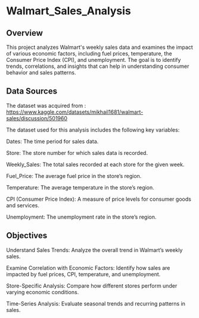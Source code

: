 # Walmart_Sales_Analysis
## Overview

This project analyzes Walmart's weekly sales data and examines the impact of various economic factors, including fuel prices, temperature, the Consumer Price Index (CPI), and unemployment. The goal is to identify trends, correlations, and insights that can help in understanding consumer behavior and sales patterns.


## Data Sources

The dataset was acquired from : https://www.kaggle.com/datasets/mikhail1681/walmart-sales/discussion/501960

The dataset used for this analysis includes the following key variables:


Dates: The time period for sales data.

Store: The store number for which sales data is recorded.

Weekly_Sales: The total sales recorded at each store for the given week.

Fuel_Price: The average fuel price in the store’s region.

Temperature: The average temperature in the store’s region.

CPI (Consumer Price Index): A measure of price levels for consumer goods and services.

Unemployment: The unemployment rate in the store’s region.


## Objectives

Understand Sales Trends: Analyze the overall trend in Walmart’s weekly sales.

Examine Correlation with Economic Factors: Identify how sales are impacted by fuel prices, CPI, temperature, and unemployment.

Store-Specific Analysis: Compare how different stores perform under varying economic conditions.

Time-Series Analysis: Evaluate seasonal trends and recurring patterns in sales.
